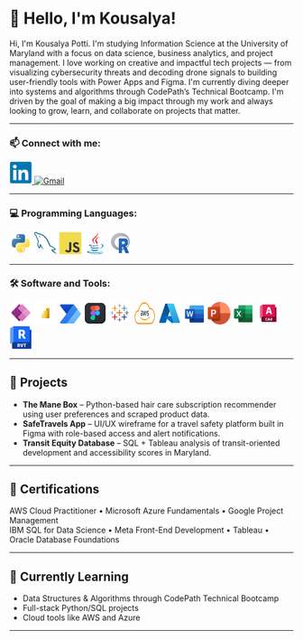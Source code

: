 # 👋 Hello, I'm Kousalya!

Hi, I'm Kousalya Potti. I'm studying Information Science at the University of Maryland with a focus on data science, business analytics, and project management. I love working on creative and impactful tech projects — from visualizing cybersecurity threats and decoding drone signals to building user-friendly tools with Power Apps and Figma. I'm currently diving deeper into systems and algorithms through CodePath’s Technical Bootcamp. I'm driven by the goal of making a big impact through my work and always looking to grow, learn, and collaborate on projects that matter.

---

### 📫 Connect with me:
<a href="https://www.linkedin.com/in/kousalya-potti/" target="_blank">
  <img src="https://raw.githubusercontent.com/devicons/devicon/master/icons/linkedin/linkedin-original.svg" alt="LinkedIn" width="40" height="40"/>
</a>
<a href="mailto:kousalyapotti1@gmail.com" target="_blank">
  <img src="https://upload.wikimedia.org/wikipedia/commons/4/4e/Gmail_Icon.png" alt="Gmail" width="40" height="40"/>
</a>

---

### 💻 Programming Languages:
<p>
  <img src="https://raw.githubusercontent.com/devicons/devicon/master/icons/python/python-original.svg" alt="Python" width="40" height="40"/>
  <img src="https://raw.githubusercontent.com/devicons/devicon/master/icons/mysql/mysql-original.svg" alt="MySQL" width="40" height="40"/>
  <img src="https://raw.githubusercontent.com/devicons/devicon/master/icons/javascript/javascript-original.svg" alt="JavaScript" width="40" height="40"/>
  <img src="https://raw.githubusercontent.com/devicons/devicon/master/icons/java/java-original.svg" alt="Java" width="40" height="40"/>
  <img src="r_programming.png" alt="R" width="40" height="40"/>
</p>

---

### 🛠️ Software and Tools:
<p>
  <img src="microsoft_power_apps.png" alt="Power Apps" width="40" height="40"/>
  <img src="powerbi.png" alt="Power BI" width="40" height="40"/>
  <img src="power_automate.png" alt="Power Automate" width="40" height="40"/>
 
  <img src="figma.png" alt="Figma" width="40" height="40"/>
  <img src="tableau.png" alt="Tableau" width="40" height="40"/>
  <img src="aws.png" alt="AWS" width="40" height="40"/>
  <img src="azure.png" alt="Azure" width="40" height="40"/>
  
  <img src="microsoft_word.png" alt="Word" width="40" height="40"/>
  <img src="microsoft_powerpoint.png" alt="PowerPoint" width="40" height="40"/>
  <img src="microsoft_excel.png" alt="Excel" width="40" height="40"/>
  <img src="autocad.png" alt="AutoCAD" width="40" height="40"/>
  <img src="revit.png" alt="Revit" width="40" height="40"/>
</p>

---

## 🚀 Projects

- **The Mane Box** – Python-based hair care subscription recommender using user preferences and scraped product data.
- **SafeTravels App** – UI/UX wireframe for a travel safety platform built in Figma with role-based access and alert notifications.
- **Transit Equity Database** – SQL + Tableau analysis of transit-oriented development and accessibility scores in Maryland.

---

## 📜 Certifications

AWS Cloud Practitioner • Microsoft Azure Fundamentals • Google Project Management  
IBM SQL for Data Science • Meta Front-End Development • Tableau • Oracle Database Foundations

---

## 🌱 Currently Learning

- Data Structures & Algorithms through CodePath Technical Bootcamp  
- Full-stack Python/SQL projects  
- Cloud tools like AWS and Azure

---
